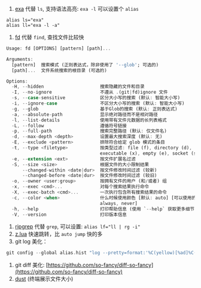 1. [exa](https://github.com/ogham/exa) 代替 `ls`, 支持语法高亮: `exa -l` 可以设置个 `alias`

```Shell
alias ls="exa"
alias ll="exa -l -a"
```

1. [fd](https://github.com/sharkdp/fd) 代替 `find`, 查找文件比较快

```Dart
Usage: fd [OPTIONS] [pattern] [path]...

Arguments:
  [pattern]  搜索模式 (正则表达式，除非使用了 '--glob'; 可选的)
  [path]...  文件系统搜索的根目录 (可选的)

Options:
  -H, --hidden                     搜索隐藏的文件和目录
  -I, --no-ignore                  不遵从 .(git|fd)ignore 文件
  -s, --case-sensitive             区分大小写的搜索 (默认: 智能大小写)
  -i, --ignore-case                不区分大小写的搜索 (默认: 智能大小写)
  -g, --glob                       基于Glob的搜索 (默认: 正则表达式)
  -a, --absolute-path              显示绝对路径而不是相对路径
  -l, --list-details               使用带有文件元数据的长列表格式
  -L, --follow                     遵循符号链接
  -p, --full-path                  搜索完整路径 (默认: 仅文件名)
  -d, --max-depth <depth>          设置最大搜索深度 (默认: 无)
  -E, --exclude <pattern>          排除符合给定 glob 模式的条目
  -t, --type <filetype>            按类型过滤: file (f), directory (d), symlink (l),
                                   executable (x), empty (e), socket (s), pipe (p)
  -e, --extension <ext>            按文件扩展名过滤
  -S, --size <size>                根据文件的大小限制结果
      --changed-within <date|dur>  按文件修改时间过滤 (较新)
      --changed-before <date|dur>  按文件修改时间过滤 (较旧)
  -o, --owner <user:group>         按拥有文件的用户 (和/或者) 组
  -x, --exec <cmd>...              对每个搜索结果执行命令
  -X, --exec-batch <cmd>...        一次执行包含所有搜索结果的命令
  -c, --color <when>               什么时候使用颜色 [默认: auto] [可以使用的值: auto,
                                   always, never]
  -h, --help                       打印帮助信息 (使用 `--help` 获取更多细节)
  -V, --version                    打印版本信息
```

1. [ripgrep](https://github.com/BurntSushi/ripgrep) 代替 `grep`, 可以设置: `alias lf="ll | rg -i"`
2. [z.lua](https://github.com/skywind3000/z.lua) 快速跳转，比 `auto jump` 快的多
3. git log 美化：

```Dart
git config --global alias.hist "log --pretty=format:'%C(yellow)[%ad]%C(reset) %C(green)[%h]%C(reset) | %C(cyan)%s %C(bold red){{%an}}%C(reset) %C(blue)%d%C(reset)' --graph --date=format:'%Y-%m-%d %H:%M:%S'”
```

1. git diff 美化: [https://github.com/so-fancy/diff-so-fancy](https://github.com/so-fancy/diff-so-fancy)
2. [dust](https://github.com/bootandy/dust) (终端展示文件大小)